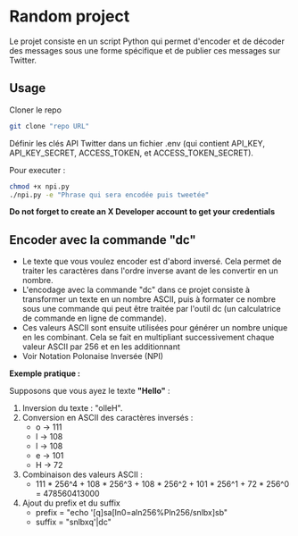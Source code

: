 # Random project

Le projet consiste en un script Python qui permet d'encoder et de décoder des messages sous une forme spécifique et de publier ces messages sur Twitter. 

## Usage

Cloner le repo

```bash
git clone "repo URL"
```

Définir les clés API Twitter dans un fichier .env (qui contient API_KEY, API_KEY_SECRET, ACCESS_TOKEN, et ACCESS_TOKEN_SECRET).

Pour executer : 

```bash
chmod +x npi.py
./npi.py -e "Phrase qui sera encodée puis tweetée"
```

**Do not forget to create an X Developer account to get your credentials**

## Encoder avec la commande "dc"

- Le texte que vous voulez encoder est d'abord inversé. Cela permet de traiter les caractères dans l'ordre inverse avant de les convertir en un nombre.
- L'encodage avec la commande "dc" dans ce projet consiste à transformer un texte en un nombre ASCII, puis à formater ce nombre sous une commande qui peut être traitée par l'outil dc (un calculatrice de commande en ligne de commande).
- Ces valeurs ASCII sont ensuite utilisées pour générer un nombre unique en les combinant. Cela se fait en multipliant successivement chaque valeur ASCII par 256 et en les additionnant
- Voir Notation Polonaise Inversée (NPI)

**Exemple pratique :**

Supposons que vous ayez le texte **"Hello"** :

1. Inversion du texte : "olleH". 
2. Conversion en ASCII des caractères inversés :
    - o → 111
    - l → 108
    - l → 108
    - e → 101
    - H → 72
3. Combinaison des valeurs ASCII : 
    - 111 * 256^4 + 108 * 256^3 + 108 * 256^2 + 101 * 256^1 + 72 * 256^0 = 478560413000
4. Ajout du prefix et du suffix
    - prefix = "echo '[q]sa[ln0=aln256%Pln256/snlbx]sb"
    - suffix = "snlbxq'|dc"
